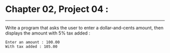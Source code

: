 # Chapter 02, Project 04 : 
----

Write a program that asks the user to enter a dollar-and-cents amount, then displays the amount with 5% tax added :


```
Enter an amount : 100.00
With tax added : 105.00
``` 